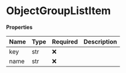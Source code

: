 # ObjectGroupListItem

**Properties**

| Name | Type | Required | Description |
| :--- | :--- | :------- | :---------- |
| key  | str  | ❌       |             |
| name | str  | ❌       |             |

<!-- This file was generated by liblab | https://liblab.com/ -->
